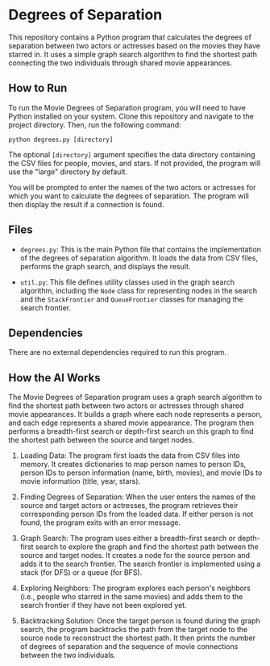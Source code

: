 # Degrees of Separation

This repository contains a Python program that calculates the degrees of separation between two actors or actresses based on the movies they have starred in. It uses a simple graph search algorithm to find the shortest path connecting the two individuals through shared movie appearances.

## How to Run

To run the Movie Degrees of Separation program, you will need to have Python installed on your system. Clone this repository and navigate to the project directory. Then, run the following command:

```
python degrees.py [directory]
```

The optional `[directory]` argument specifies the data directory containing the CSV files for people, movies, and stars. If not provided, the program will use the "large" directory by default.

You will be prompted to enter the names of the two actors or actresses for which you want to calculate the degrees of separation. The program will then display the result if a connection is found.

## Files

- `degrees.py`: This is the main Python file that contains the implementation of the degrees of separation algorithm. It loads the data from CSV files, performs the graph search, and displays the result.

- `util.py`: This file defines utility classes used in the graph search algorithm, including the `Node` class for representing nodes in the search and the `StackFrontier` and `QueueFrontier` classes for managing the search frontier.

## Dependencies

There are no external dependencies required to run this program.

## How the AI Works

The Movie Degrees of Separation program uses a graph search algorithm to find the shortest path between two actors or actresses through shared movie appearances. It builds a graph where each node represents a person, and each edge represents a shared movie appearance. The program then performs a breadth-first search or depth-first search on this graph to find the shortest path between the source and target nodes.

1. Loading Data: The program first loads the data from CSV files into memory. It creates dictionaries to map person names to person IDs, person IDs to person information (name, birth, movies), and movie IDs to movie information (title, year, stars).

2. Finding Degrees of Separation: When the user enters the names of the source and target actors or actresses, the program retrieves their corresponding person IDs from the loaded data. If either person is not found, the program exits with an error message.

3. Graph Search: The program uses either a breadth-first search or depth-first search to explore the graph and find the shortest path between the source and target nodes. It creates a node for the source person and adds it to the search frontier. The search frontier is implemented using a stack (for DFS) or a queue (for BFS).

4. Exploring Neighbors: The program explores each person's neighbors (i.e., people who starred in the same movies) and adds them to the search frontier if they have not been explored yet.

5. Backtracking Solution: Once the target person is found during the graph search, the program backtracks the path from the target node to the source node to reconstruct the shortest path. It then prints the number of degrees of separation and the sequence of movie connections between the two individuals.
